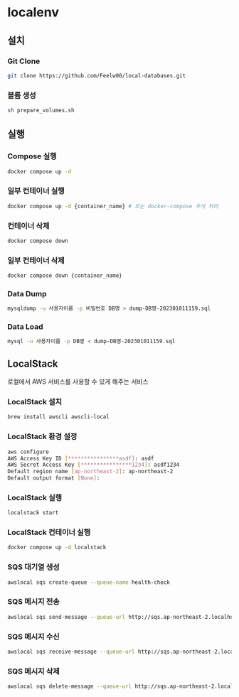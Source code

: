 # localenv

## 설치

### Git Clone

```bash
git clone https://github.com/Feelw00/local-databases.git
```

### 볼륨 생성

```bash
sh prepare_volumes.sh
```

## 실행

### Compose 실행

```bash
docker compose up -d
```

### 일부 컨테이너 실행

```bash
docker compose up -d {container_name} # 또는 docker-compose 주석 처리
```

### 컨테이너 삭제

```bash
docker compose down
```

### 일부 컨테이너 삭제

```bash
docker compose down {container_name}
```

### Data Dump

```bash
mysqldump -u 사용자이름 -p 비밀번호 DB명 > dump-DB명-202301011159.sql
```

### Data Load

```bash
mysql -u 사용자이름 -p DB명 < dump-DB명-202301011159.sql
```

## LocalStack

로컬에서 AWS 서비스를 사용할 수 있게 해주는 서비스

### LocalStack 설치

```bash
brew install awscli awscli-local
```

### LocalStack 환경 설정

```bash
aws configure
AWS Access Key ID [****************asdf]: asdf
AWS Secret Access Key [****************1234]: asdf1234
Default region name [ap-northeast-2]: ap-northeast-2
Default output format [None]:
```

### LocalStack 실행

```bash
localstack start
```

### LocalStack 컨테이너 실행

```bash
docker compose up -d localstack
```

### SQS 대기열 생성

```bash
awslocal sqs create-queue --queue-name health-check
```

### SQS 메시지 전송

```bash
awslocal sqs send-message --queue-url http://sqs.ap-northeast-2.localhost.localstack.cloud:4566/000000000000/health-check --message-body "Hello World"
```

### SQS 메시지 수신

```bash
awslocal sqs receive-message --queue-url http://sqs.ap-northeast-2.localhost.localstack.cloud:4566/000000000000/health-check
```

### SQS 메시지 삭제

```bash
awslocal sqs delete-message --queue-url http://sqs.ap-northeast-2.localhost.localstack.cloud:4566/000000000000/health-check
```
